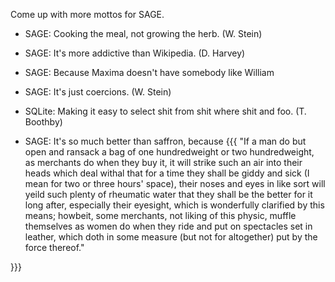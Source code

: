 Come up with more mottos for SAGE.

 * SAGE: Cooking the meal, not growing the herb.  (W. Stein)

 * SAGE: It's more addictive than Wikipedia. (D. Harvey)

 * SAGE: Because Maxima doesn't have somebody like William

 * SAGE: It's just coercions. (W. Stein)

 * SQLite: Making it easy to select shit from shit where shit and foo. (T. Boothby)

 * SAGE: It's so much better than saffron, because 
{{{
"If a man do but open and ransack a bag of one hundredweight or two
hundredweight, as merchants do when they buy it, it will strike such an air
into their heads which deal withal that for a time they shall be giddy and
sick (I mean for two or three hours' space), their noses and eyes in like
sort will yeild such plenty of rheumatic water that they shall be the
better for it long after, especially their eyesight, which is wonderfully
clarified by this means; howbeit, some merchants, not liking of this
physic, muffle themselves as women do when they ride and put on spectacles
set in leather, which doth in some measure (but not for altogether) put by
the force thereof."


}}}
